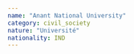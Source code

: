 ```yaml
---
name: "Anant National University"
category: civil_society
nature: "Université"
nationality: IND
---
```

    